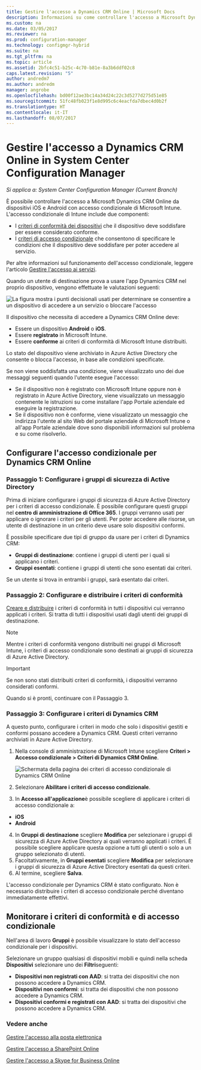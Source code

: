 ```yaml
---
title: Gestire l'accesso a Dynamics CRM Online | Microsoft Docs
description: Informazioni su come controllare l'accesso a Microsoft Dynamics CRM Online da dispositivi iOS e Android con accesso condizionale di Microsoft Intune.
ms.custom: na
ms.date: 03/05/2017
ms.reviewer: na
ms.prod: configuration-manager
ms.technology: configmgr-hybrid
ms.suite: na
ms.tgt_pltfrm: na
ms.topic: article
ms.assetid: 2bfc4c51-b25c-4c70-b81e-8a3b6ddf02c8
caps.latest.revision: "5"
author: andredm7
ms.author: andredm
manager: angrobe
ms.openlocfilehash: bd00f12ae3bc14a34d24c22c3d5277d275d51e85
ms.sourcegitcommit: 51fc48fb023f1e8d995c6c4eacfda7dbec4d0b2f
ms.translationtype: HT
ms.contentlocale: it-IT
ms.lasthandoff: 08/07/2017
---
```

# <a name="manage-dynamics-crm-online-access-in-system-center-configuration-manager"></a>Gestire l'accesso a Dynamics CRM Online in System Center Configuration Manager

*Si applica a: System Center Configuration Manager (Current Branch)*

È possibile controllare l'accesso a Microsoft Dynamics CRM Online da dispositivi iOS e Android con accesso condizionale di Microsoft Intune.  L'accesso condizionale di Intune include due componenti:
* I [criteri di conformità dei dispositivi](../../protect/deploy-use/device-compliance-policies.md) che il dispositivo deve soddisfare per essere considerato conforme.
* I [criteri di accesso condizionale](../../protect/deploy-use/manage-access-to-services.md) che consentono di specificare le condizioni che il dispositivo deve soddisfare per poter accedere al servizio.

Per altre informazioni sul funzionamento dell'accesso condizionale, leggere l'articolo [Gestire l'accesso ai servizi](../../protect/deploy-use/manage-access-to-services.md).


Quando un utente di destinazione prova a usare l'app Dynamics CRM nel proprio dispositivo, vengono effettuate le valutazioni seguenti:

![La figura mostra i punti decisionali usati per determinare se consentire a un dispositivo di accedere a un servizio o bloccare l'accesso](media/mdm-ca-dynamics-crm-flow-diagram.png)

Il dispositivo che necessita di accedere a Dynamics CRM Online deve:
* Essere un dispositivo **Android** o **iOS**.
* Essere **registrato** in Microsoft Intune.
* Essere **conforme** ai criteri di conformità di Microsoft Intune distribuiti.

Lo stato del dispositivo viene archiviato in Azure Active Directory che consente o blocca l'accesso, in base alle condizioni specificate.

Se non viene soddisfatta una condizione, viene visualizzato uno dei due messaggi seguenti quando l'utente esegue l'accesso:
* Se il dispositivo non è registrato con Microsoft Intune oppure non è registrato in Azure Active Directory, viene visualizzato un messaggio contenente le istruzioni su come installare l'app Portale aziendale ed eseguire la registrazione.
* Se il dispositivo non è conforme, viene visualizzato un messaggio che indirizza l'utente al sito Web del portale aziendale di Microsoft Intune o all'app Portale aziendale dove sono disponibili informazioni sul problema e su come risolverlo.

## <a name="configure-conditional-access-for-dynamics-crm-online"></a>Configurare l'accesso condizionale per Dynamics CRM Online  
### <a name="step-1-configure-active-directory-security-groups"></a>Passaggio 1: Configurare i gruppi di sicurezza di Active Directory

Prima di iniziare configurare i gruppi di sicurezza di Azure Active Directory per i criteri di accesso condizionale. È possibile configurare questi gruppi nel **centro di amministrazione di Office 365**. I gruppi verranno usati per applicare o ignorare i criteri per gli utenti. Per poter accedere alle risorse, un utente di destinazione in un criterio deve usare solo dispositivi conformi.

È possibile specificare due tipi di gruppo da usare per i criteri di Dynamics CRM:
* **Gruppi di destinazione**: contiene i gruppi di utenti per i quali si applicano i criteri.
* **Gruppi esentati**: contiene i gruppi di utenti che sono esentati dai criteri.

Se un utente si trova in entrambi i gruppi, sarà esentato dai criteri.

### <a name="step-2-configure-and-deploy-a-compliance-policy"></a>Passaggio 2: Configurare e distribuire i criteri di conformità
[Creare e distribuire](../../protect/deploy-use/device-compliance-policies.md) i criteri di conformità in tutti i dispositivi cui verranno applicati i criteri. Si tratta di tutti i dispositivi usati dagli utenti dei gruppi di destinazione.

> [!NOTE]
> Mentre i criteri di conformità vengono distribuiti nei gruppi di Microsoft Intune, i criteri di accesso condizionale sono destinati ai gruppi di sicurezza di Azure Active Directory.

> [!IMPORTANT]
> Se non sono stati distribuiti criteri di conformità, i dispositivi verranno considerati conformi.

Quando si è pronti, continuare con il Passaggio 3.
### <a name="step-3-configure-the-dynamics-crm-policy"></a>Passaggio 3: Configurare i criteri di Dynamics CRM
A questo punto, configurare i criteri in modo che solo i dispositivi gestiti e conformi possano accedere a Dynamics CRM. Questi criteri verranno archiviati in Azure Active Directory.

1.  Nella console di amministrazione di Microsoft Intune scegliere **Criteri > Accesso condizionale > Criteri di Dynamics CRM Online**.

     ![Schermata della pagina dei criteri di accesso condizionale di Dynamics CRM Online](media/mdm-ca-dynamics-crm-policy-configuration.png)

2.  Selezionare **Abilitare i criteri di accesso condizionale**.
3.  In **Accesso all'applicazione**è possibile scegliere di applicare i criteri di accesso condizionale a:
  * **iOS**
  * **Android**
4.  In **Gruppi di destinazione** scegliere **Modifica** per selezionare i gruppi di sicurezza di Azure Active Directory ai quali verranno applicati i criteri. È possibile scegliere applicare questa opzione a tutti gli utenti o solo a un gruppo selezionato di utenti.
5.  Facoltativamente, in **Gruppi esentati** scegliere **Modifica** per selezionare i gruppi di sicurezza di Azure Active Directory esentati da questi criteri.
6.  Al termine, scegliere **Salva**.

L'accesso condizionale per Dynamics CRM è stato configurato. Non è necessario distribuire i criteri di accesso condizionale perché diventano immediatamente effettivi.
##  <a name="monitor-the-compliance-and-conditional-access-policies"></a>Monitorare i criteri di conformità e di accesso condizionale

Nell'area di lavoro **Gruppi** è possibile visualizzare lo stato dell'accesso condizionale per i dispositivi.

Selezionare un gruppo qualsiasi di dispositivi mobili e quindi nella scheda **Dispositivi** selezionare uno dei **Filtri**seguenti:
* **Dispositivi non registrati con AAD**: si tratta dei dispositivi che non possono accedere a Dynamics CRM.
* **Dispositivi non conformi**: si tratta dei dispositivi che non possono accedere a Dynamics CRM.
* **Dispositivi conformi e registrati con AAD**: si tratta dei dispositivi che possono accedere a Dynamics CRM.

###  <a name="see-also"></a>Vedere anche
[Gestire l'accesso alla posta elettronica](../../protect/deploy-use/manage-email-access.md)

[Gestire l'accesso a SharePoint Online](../../protect/deploy-use/manage-sharepoint-online-access.md)

[Gestire l'accesso a Skype for Business Online](../../protect/deploy-use/manage-skype-for-business-online-access.md)
